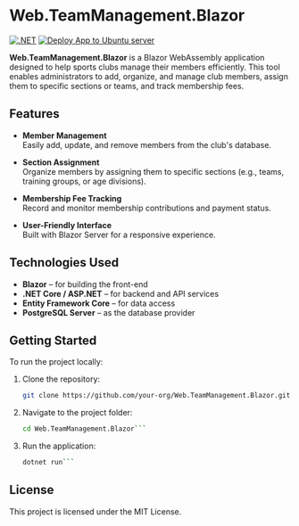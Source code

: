 # Web.TeamManagement.Blazor
[![.NET](https://github.com/fabsg0/Web.TeamManagement.Blazor/actions/workflows/dotnet.yml/badge.svg)](https://github.com/fabsg0/Web.TeamManagement.Blazor/actions/workflows/dotnet.yml) 
[![Deploy App to Ubuntu server](https://github.com/fabsg0/Web.TeamManagement.Blazor/actions/workflows/deploy.yml/badge.svg)](https://github.com/fabsg0/Web.TeamManagement.Blazor/actions/workflows/deploy.yml)


**Web.TeamManagement.Blazor** is a Blazor WebAssembly application designed to help sports clubs manage their members
efficiently. This tool enables administrators to add, organize, and manage club members, assign them to specific
sections or teams, and track membership fees.

## Features

- **Member Management**  
  Easily add, update, and remove members from the club's database.

- **Section Assignment**  
  Organize members by assigning them to specific sections (e.g., teams, training groups, or age divisions).

- **Membership Fee Tracking**  
  Record and monitor membership contributions and payment status.

- **User-Friendly Interface**  
  Built with Blazor Server for a responsive experience.

## Technologies Used

- **Blazor** – for building the front-end
- **.NET Core / ASP.NET** – for backend and API services
- **Entity Framework Core** – for data access
- **PostgreSQL Server** – as the database provider

## Getting Started

To run the project locally:

1. Clone the repository:
   ```bash
   git clone https://github.com/your-org/Web.TeamManagement.Blazor.git```

2. Navigate to the project folder:
   ```bash
   cd Web.TeamManagement.Blazor```

3. Run the application:
   ```bash
   dotnet run```

## License

This project is licensed under the MIT License.


